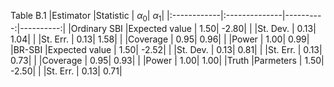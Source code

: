 Table B.1
|Estimator    |Statistic      | $\alpha_0$| $\alpha_1$|
|:------------|:--------------|----------:|----------:|
|Ordinary SBI |Expected value |       1.50|      -2.80|
|             |St. Dev.       |       0.13|       1.04|
|             |St. Err.       |       0.13|       1.58|
|             |Coverage       |       0.95|       0.96|
|             |Power          |       1.00|       0.99|
|BR-SBI       |Expected value |       1.50|      -2.52|
|             |St. Dev.       |       0.13|       0.81|
|             |St. Err.       |       0.13|       0.73|
|             |Coverage       |       0.95|       0.93|
|             |Power          |       1.00|       1.00|
|Truth        |Parmeters      |       1.50|      -2.50|
|             |St. Err.       |       0.13|       0.71|

